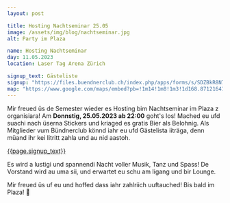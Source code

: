 ```yaml
---
layout: post

title: Hosting Nachtseminar 25.05
image: /assets/img/blog/nachtseminar.jpg
alt: Party im Plaza

name: Hosting Nachtseminar
day: 11.05.2023
location: Laser Tag Arena Zürich

signup_text: Gästeliste
signup: "https://files.buendnerclub.ch/index.php/apps/forms/s/SDZBkR8N7GbEP3MnHMtNaNGd"
map: "https://www.google.com/maps/embed?pb=!1m14!1m8!1m3!1d168.87121641791805!2d8.524652!3d47.3741!3m2!1i1024!2i768!4f13.1!3m3!1m2!1s0x47900a1bde2ffe39%3A0x10f613897e8f7e25!2sNachtseminar!5e0!3m2!1sen!2sch!4v1683707106372!5m2!1sen!2sch"
---
```


Mir freued üs de Semester wieder es Hosting bim Nachtseminar im Plaza z organisiara! Am **Donnstig, 25.05.2023 ab 22:00** goht's los! Mached eu ufd suachi nach üserna Stickers und kriaged es gratis Bier als Belohnig. Als Mitglieder vum Bündnerclub könnd iahr eu ufd Gästelista iiträga, denn müand ihr kei Iitritt zahla und au nid aastoh.

<a class="btn btn-primary" href="{{page.signup}}" target="_blank">{{page.signup_text}}</a>

Es wird a lustigi und spannendi Nacht voller Musik, Tanz und Spass! De Vorstand wird au uma sii, und erwartet eu schu am Iigang und bir Lounge.

Mir freued üs uf eu und hoffed dass iahr zahlriich uuftauched! Bis bald im Plaza! 🎉